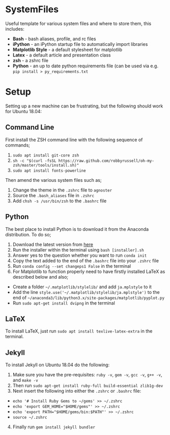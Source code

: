# SystemFiles

Useful template for various system files and where to store them, this includes:

* **Bash** - bash aliases, profile, and rc files
* **iPython** - an iPython startup file to automatically import libraries
* **Matplotlib Style** - a default stylesheet for matplotlib
* **Latex** - a default article and presentation class
* **zsh** - a zshrc file
* **Python** - an up to date python requirements file (can be used via e.g. `pip install > py_requirements.txt`

Setup
=====

Setting up a new machine can be frustrating, but the following should work for Ubuntu 18.04:

Command Line
---

First install the ZSH command line with the following sequence of commands;

1. `sudo apt install git-core zsh`
2. `sh -c "$(curl -fsSL https://raw.github.com/robbyrussell/oh-my-zsh/master/tools/install.sh)"`
3. `sudo apt install fonts-powerline`

Then amend the various system files such as;

1. Change the theme in the `.zshrc` file to `agnoster`
2. Source the `.bash_aliases` file in `.zshrc`
3. Add `chsh -s /usr/bin/zsh` to the `.bashrc` file

Python
---

The best place to install Python is to download it from the Anaconda distribution. To do so;

1. Download the latest version from [here](https://www.anaconda.com/distribution/)
2. Run the installer within the terminal using `bash [installer].sh`
3. Answer yes to the question whether you want to run `conda init`
4. Copy the text added to the end of the `.bashrc` file into your `.zshrc` file
5. Run `conda config --set changeps1 False` in the terminal
6. For Matplotlib to function properly need to have firstly installed LaTeX as described below and also;
  - Create a folder `~/.matplotlib/stylelib/` and add `ja.mplstyle` to it
  - Add the line `style.use('~/.matplotlib/stylelib/ja.mplstyle')` to the end of `~/anaconda3/lib/python3.x/site-packages/matplotlib/pyplot.py`
  - Run `sudo apt-get install dvipng` in the terminal

LaTeX
-----

To install LaTeX, just run `sudo apt install texlive-latex-extra` in the terminal.

Jekyll
------

To install Jekyll on Ubuntu 18.04 do the following:

1. Make sure you have the pre-requisites: `ruby -v`, `gem -v`, `gcc -v`, `g++ -v`, and `make -v`
2. Then run `sudo apt-get install ruby-full build-essential zlib1g-dev`
3. Next insert the following into either the `.zshrc` or `.bashrc` file:
  - `echo '# Install Ruby Gems to ~/gems' >> ~/.zshrc`
  - `echo 'export GEM_HOME="$HOME/gems"' >> ~/.zshrc`
  - `echo 'export PATH="$HOME/gems/bin:$PATH"' >> ~/.zshrc`
  - `source ~/.zshrc`
4. Finally run `gem install jekyll bundler`
